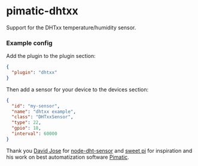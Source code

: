 pimatic-dhtxx
================

Support for the DHTxx temperature/humidity sensor.

### Example config

Add the plugin to the plugin section:

```json
{ 
  "plugin": "dhtxx"
}
```

Then add a sensor for your device to the devices section:

```json
{
  "id": "my-sensor",
  "name": "dhtxx example",
  "class": "DHTxxSensor",
  "type": 22,
  "gpio": 18,
  "interval": 60000
}
```

Thank you <a href="https://github.com/momenso">David Jose</a> for <a href="https://github.com/momenso/node-dht-sensor">node-dht-sensor</a> and <a href="https://github.com/sweetpi">sweet pi</a> for inspiration and his work on best automatization software <a href="http://pimatic.org/">Pimatic</a>.
